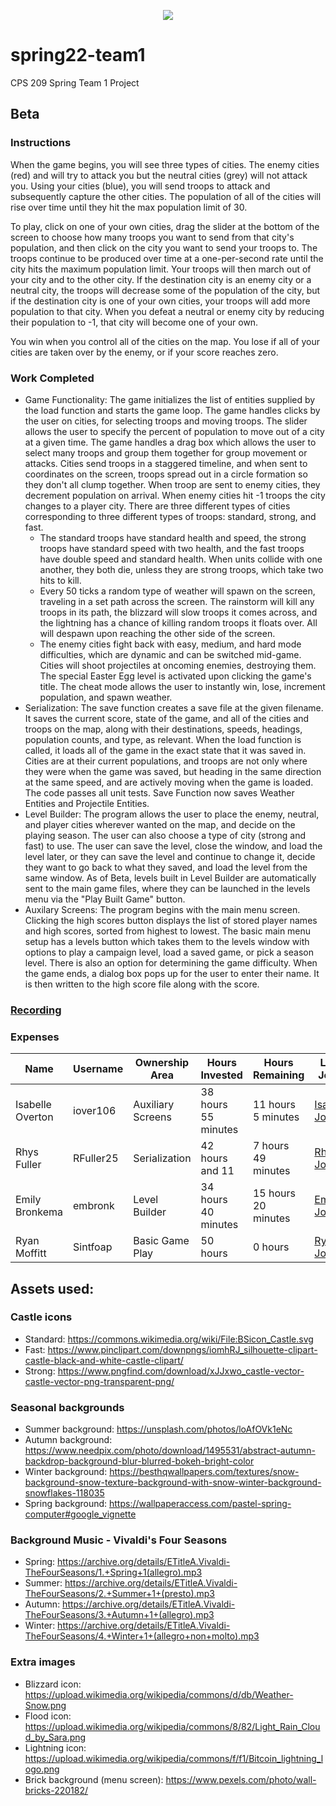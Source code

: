 <p align="center">
<img src="https://user-images.githubusercontent.com/89529399/165664592-711c6273-9c43-44bb-9b18-64dc64784181.PNG">
</p>

# spring22-team1
CPS 209 Spring Team 1 Project

## Beta

### Instructions 
  When the game begins, you will see three types of cities. The enemy cities (red) and will try to attack you but the neutral cities (grey) will not attack you. Using your cities (blue), you will send troops to attack and subsequently capture the other cities. The population of all of the cities will rise over time until they hit the max population limit of 30.
  
 To play, click on one of your own cities, drag the slider at the bottom of the screen to choose how many troops you want to send from that city's population, and then click on the city you want to send your troops to. The troops continue to be produced over time at a one-per-second rate until the city hits the maximum population limit. Your troops will then march out of your city and to the other city. If the destination city is an enemy city or a neutral city, the troops will decrease some of the population of the city, but if the destination city is one of your own cities, your troops will add more population to that city. When you defeat a neutral or enemy city by reducing their population to -1, that city will become one of your own.

You win when you control all of the cities on the map. You lose if all of your cities are taken over by the enemy, or if your score reaches zero.  

### Work Completed 
* Game Functionality:
  The game initializes the list of entities supplied by the load function and starts the game loop. The game handles clicks by the user on cities, for selecting troops and moving troops. The slider allows the user to specify the percent of population to move out of a city at a given time. The game handles a drag box which allows the user to select many troops and group them together for group movement or attacks. Cities send troops in a staggered timeline, and when sent to coordinates on the screen, troops spread out in a circle formation so they don't all clump together. When troop are sent to enemy cities, they decrement population on arrival. When enemy cities hit -1 troops the city changes to a player city. There are three different types of cities corresponding to three different types of troops: standard, strong, and fast. 
  - The standard troops have standard health and speed, the strong troops have standard speed with two health, and the fast troops have double speed and standard health. When units collide with one another, they both die, unless they are strong troops, which take two hits to kill. 
  - Every 50 ticks a random type of weather will spawn on the screen, traveling in a set path across the screen. The rainstorm will kill any troops in its path, the blizzard will slow troops it comes across, and the lightning has a chance of killing random troops it floats over. All will despawn upon reaching the other side of the screen. 
  - The enemy cities fight back with easy, medium, and hard mode difficulties, which are dynamic and can be switched mid-game. Cities will shoot projectiles at oncoming enemies, destroying them. The special Easter Egg level is activated upon clicking the game's title. The cheat mode allows the user to instantly win, lose, increment population, and spawn weather.
* Serialization: 
  The save function creates a save file at the given filename. It saves the current score, state of the game, and all of the cities and troops on the map, along with their destinations, speeds, headings, population counts, and type, as relevant. When the load function is called, it loads all of the game in the exact state that it was saved in. Cities are at their current populations, and troops are not only where they were when the game was saved, but heading in the same direction at the same speed, and are actively moving when the game is loaded. The code passes all unit tests.
  Save Function now saves Weather Entities and Projectile Entities.
* Level Builder: 
  The program allows the user to place the enemy, neutral, and player cities wherever wanted on the map, and decide on the playing season. The user can also choose a type of city (strong and fast) to use. The user can save the level, close the window, and load the level later, or they can save the level and continue to change it, decide they want to go back to what they saved, and load the level from the same window. 
  As of Beta, levels built in Level Builder are automatically sent to the main game files, where they can be launched in the levels menu via the "Play Built Game" button.
* Auxilary Screens:
  The program begins with the main menu screen. Clicking the high scores button displays the list of stored player names and high scores, sorted from highest to lowest. The basic main menu setup has a levels button which takes them to the levels window with options to play a campaign level, load a saved game, or pick a season level. There is also an option for determining the game difficulty. When the game ends, a dialog box pops up for the user to enter their name. It is then written to the high score file along with the score.


### [Recording](https://youtu.be/_pQGIiJNVps)

### Expenses
| Name | Username | Ownership Area | Hours Invested | Hours Remaining | Link to Journal | 
| ----------- | ----------- | ----------- | ----------- | ----------- | ----------- |
| Isabelle Overton | iover106 | Auxiliary Screens | 38 hours 55 minutes | 11 hours 5 minutes | [Isabelle's Journal](https://github.com/bjucps209/spring22-team1/wiki/OvertonJournal) |
| Rhys Fuller | RFuller25 | Serialization | 42 hours and 11  | 7 hours 49 minutes | [Rhys's Journal](https://github.com/bjucps209/spring22-team1/wiki/Fuller-Journal) |
| Emily Bronkema | embronk | Level Builder | 34 hours 40 minutes | 15 hours 20 minutes | [Emily's Journal](https://github.com/bjucps209/spring22-team1/wiki/Bronkema-Journal) | 
| Ryan Moffitt | Sintfoap | Basic Game Play | 50 hours | 0 hours | [Ryan's Journal](https://github.com/bjucps209/spring22-team1/wiki/MoffittJournal) | 


## Assets used:

### Castle icons
  * Standard: https://commons.wikimedia.org/wiki/File:BSicon_Castle.svg
  * Fast: https://www.pinclipart.com/downpngs/iomhRJ_silhouette-clipart-castle-black-and-white-castle-clipart/ 
  * Strong: https://www.pngfind.com/download/xJJxwo_castle-vector-castle-vector-png-transparent-png/ 

### Seasonal backgrounds
 * Summer background: https://unsplash.com/photos/loAfOVk1eNc
 * Autumn background: https://www.needpix.com/photo/download/1495531/abstract-autumn-backdrop-background-blur-blurred-bokeh-bright-color
 * Winter background: https://besthqwallpapers.com/textures/snow-background-snow-texture-background-with-snow-winter-background-snowflakes-118035
 * Spring background: https://wallpaperaccess.com/pastel-spring-computer#google_vignette

### Background Music - Vivaldi's Four Seasons
 * Spring: https://archive.org/details/ETitleA.Vivaldi-TheFourSeasons/1.+Spring+1(allegro).mp3
 * Summer: https://archive.org/details/ETitleA.Vivaldi-TheFourSeasons/2.+Summer+1+(presto).mp3
 * Autumn: https://archive.org/details/ETitleA.Vivaldi-TheFourSeasons/3.+Autumn+1+(allegro).mp3
 * Winter: https://archive.org/details/ETitleA.Vivaldi-TheFourSeasons/4.+Winter+1+(allegro+non+molto).mp3

### Extra images
 * Blizzard icon: https://upload.wikimedia.org/wikipedia/commons/d/db/Weather-Snow.png
 * Flood icon: https://upload.wikimedia.org/wikipedia/commons/8/82/Light_Rain_Cloud_by_Sara.png
 * Lightning icon: https://upload.wikimedia.org/wikipedia/commons/f/f1/Bitcoin_lightning_logo.png
 * Brick background (menu screen): https://www.pexels.com/photo/wall-bricks-220182/
